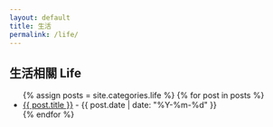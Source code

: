 ```yaml
---
layout: default
title: 生活
permalink: /life/
---
```


<h2>生活相關 Life</h2>
<ul>
  {% assign posts = site.categories.life %}
  {% for post in posts %}
    <li><a href="{{ post.url }}">{{ post.title }}</a> - {{ post.date | date: "%Y-%m-%d" }}</li>
  {% endfor %}
</ul>
